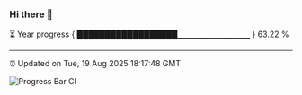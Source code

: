 ### Hi there 👋

⏳ Year progress { ██████████████████▁▁▁▁▁▁▁▁▁▁▁▁ } 63.22 %

---

⏰ Updated on Tue, 19 Aug 2025 18:17:48 GMT

![Progress Bar CI](https://github.com/code-lakshay/GitHub-Actions-Demo/workflows/Progress%20Bar%20CI/badge.svg)
